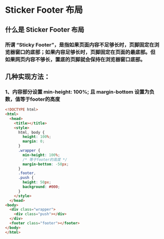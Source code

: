 # Sticker Footer 布局
## 什么是 Sticker Footer 布局
### 所谓 “Sticky Footer”，是指如果页面内容不足够长时，页脚固定在浏览器窗口的底部；如果内容足够长时，页脚固定在页面的最底部。但如果网页内容不够长，置底的页脚就会保持在浏览器窗口底部。
## 几种实现方法：
### 1、内容部分设置 min-height: 100%; 且 margin-bottom 设置为负数，值等于footer的高度
```html
<!DOCTYPE html>
<html>
  <head>
    <title></title>
	<style>
      html, body {
        height: 100%;
        margin: 0;
      }
      .wrapper {
        min-height: 100%;
        /* 等于footer的高度 */
        margin-bottom: -50px;
      }
      .footer,
      .push {
        height: 50px;
        background: #000;
      }
    </style>
  </head>
<body>
  <div class="wrapper">
    <div class="push"></div>
  </div>
  <footer class="footer"></footer>
</body>
</html>
```
